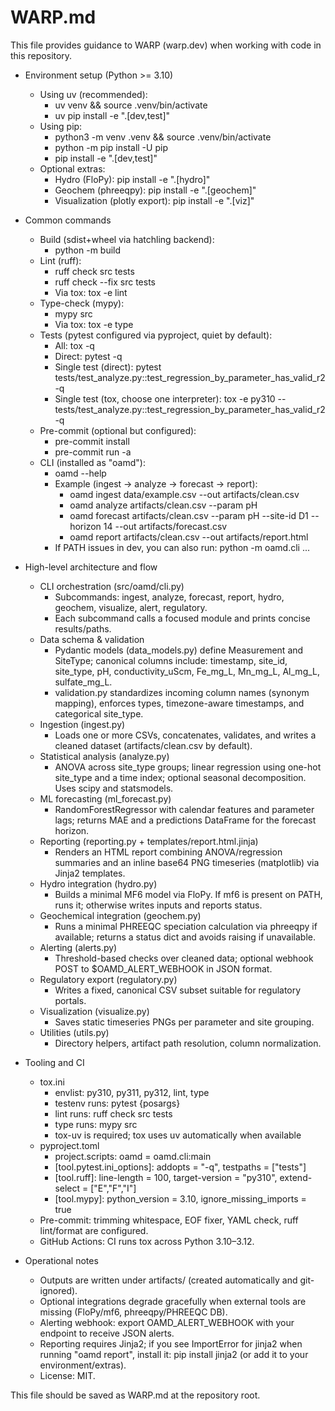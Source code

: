 # WARP.md

This file provides guidance to WARP (warp.dev) when working with code in this repository.

- Environment setup (Python >= 3.10)
  - Using uv (recommended):
    - uv venv && source .venv/bin/activate
    - uv pip install -e ".[dev,test]"
  - Using pip:
    - python3 -m venv .venv && source .venv/bin/activate
    - python -m pip install -U pip
    - pip install -e ".[dev,test]"
  - Optional extras:
    - Hydro (FloPy): pip install -e ".[hydro]"
    - Geochem (phreeqpy): pip install -e ".[geochem]"
    - Visualization (plotly export): pip install -e ".[viz]"

- Common commands
  - Build (sdist+wheel via hatchling backend):
    - python -m build
  - Lint (ruff):
    - ruff check src tests
    - ruff check --fix src tests
    - Via tox: tox -e lint
  - Type-check (mypy):
    - mypy src
    - Via tox: tox -e type
  - Tests (pytest configured via pyproject, quiet by default):
    - All: tox -q
    - Direct: pytest -q
    - Single test (direct): pytest tests/test_analyze.py::test_regression_by_parameter_has_valid_r2 -q
    - Single test (tox, choose one interpreter): tox -e py310 -- tests/test_analyze.py::test_regression_by_parameter_has_valid_r2 -q
  - Pre-commit (optional but configured):
    - pre-commit install
    - pre-commit run -a
  - CLI (installed as "oamd"):
    - oamd --help
    - Example (ingest → analyze → forecast → report):
      - oamd ingest data/example.csv --out artifacts/clean.csv
      - oamd analyze artifacts/clean.csv --param pH
      - oamd forecast artifacts/clean.csv --param pH --site-id D1 --horizon 14 --out artifacts/forecast.csv
      - oamd report artifacts/clean.csv --out artifacts/report.html
    - If PATH issues in dev, you can also run: python -m oamd.cli ...

- High-level architecture and flow
  - CLI orchestration (src/oamd/cli.py)
    - Subcommands: ingest, analyze, forecast, report, hydro, geochem, visualize, alert, regulatory.
    - Each subcommand calls a focused module and prints concise results/paths.
  - Data schema & validation
    - Pydantic models (data_models.py) define Measurement and SiteType; canonical columns include: timestamp, site_id, site_type, pH, conductivity_uScm, Fe_mg_L, Mn_mg_L, Al_mg_L, sulfate_mg_L.
    - validation.py standardizes incoming column names (synonym mapping), enforces types, timezone-aware timestamps, and categorical site_type.
  - Ingestion (ingest.py)
    - Loads one or more CSVs, concatenates, validates, and writes a cleaned dataset (artifacts/clean.csv by default).
  - Statistical analysis (analyze.py)
    - ANOVA across site_type groups; linear regression using one-hot site_type and a time index; optional seasonal decomposition. Uses scipy and statsmodels.
  - ML forecasting (ml_forecast.py)
    - RandomForestRegressor with calendar features and parameter lags; returns MAE and a predictions DataFrame for the forecast horizon.
  - Reporting (reporting.py + templates/report.html.jinja)
    - Renders an HTML report combining ANOVA/regression summaries and an inline base64 PNG timeseries (matplotlib) via Jinja2 templates.
  - Hydro integration (hydro.py)
    - Builds a minimal MF6 model via FloPy. If mf6 is present on PATH, runs it; otherwise writes inputs and reports status.
  - Geochemical integration (geochem.py)
    - Runs a minimal PHREEQC speciation calculation via phreeqpy if available; returns a status dict and avoids raising if unavailable.
  - Alerting (alerts.py)
    - Threshold-based checks over cleaned data; optional webhook POST to $OAMD_ALERT_WEBHOOK in JSON format.
  - Regulatory export (regulatory.py)
    - Writes a fixed, canonical CSV subset suitable for regulatory portals.
  - Visualization (visualize.py)
    - Saves static timeseries PNGs per parameter and site grouping.
  - Utilities (utils.py)
    - Directory helpers, artifact path resolution, column normalization.

- Tooling and CI
  - tox.ini
    - envlist: py310, py311, py312, lint, type
    - testenv runs: pytest {posargs}
    - lint runs: ruff check src tests
    - type runs: mypy src
    - tox-uv is required; tox uses uv automatically when available
  - pyproject.toml
    - project.scripts: oamd = oamd.cli:main
    - [tool.pytest.ini_options]: addopts = "-q", testpaths = ["tests"]
    - [tool.ruff]: line-length = 100, target-version = "py310", extend-select = ["E","F","I"]
    - [tool.mypy]: python_version = 3.10, ignore_missing_imports = true
  - Pre-commit: trimming whitespace, EOF fixer, YAML check, ruff lint/format are configured.
  - GitHub Actions: CI runs tox across Python 3.10–3.12.

- Operational notes
  - Outputs are written under artifacts/ (created automatically and git-ignored).
  - Optional integrations degrade gracefully when external tools are missing (FloPy/mf6, phreeqpy/PHREEQC DB).
  - Alerting webhook: export OAMD_ALERT_WEBHOOK with your endpoint to receive JSON alerts.
  - Reporting requires Jinja2; if you see ImportError for jinja2 when running "oamd report", install it: pip install jinja2 (or add it to your environment/extras).
  - License: MIT.

This file should be saved as WARP.md at the repository root.

